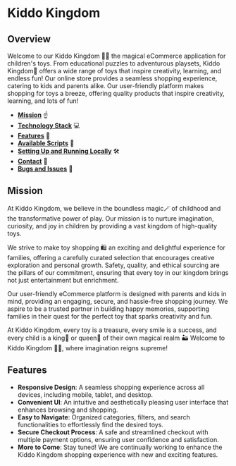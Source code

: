 # Kiddo Kingdom
## Overview

Welcome to our Kiddo Kingdom 🧸🏰 the magical eCommerce application for children's toys. From educational puzzles to adventurous playsets, Kiddo Kingdom🧸 offers a wide range of toys that inspire creativity, learning, and endless fun! Our online store provides a seamless shopping experience, catering to kids and parents alike. Our user-friendly platform makes shopping for toys a breeze, offering quality products that inspire creativity, learning, and lots of fun!

- [**Mission**](#mission) ☝️
- [**Technology Stack**](#technology-stack) 💻
- [**Features**](#features) 📘
- [**Available Scripts**](#available-scripts) 📝
- [**Setting Up and Running Locally**](#setting-up-and-running-locally)  🛠️
- [**Contact**](#contact) 📧
- [**Bugs and Issues**](#bugs-and-issues) 🐞


## Mission
At Kiddo Kingdom, we believe in the boundless magic🪄 of childhood and the transformative power of play. Our mission is to nurture imagination, curiosity, and joy in children by providing a vast kingdom of high-quality toys. 

We strive to make toy shopping 🛍 an exciting and delightful experience for families, offering a carefully curated selection that encourages creative exploration and personal growth. Safety, quality, and ethical sourcing are the pillars of our commitment, ensuring that every toy in our kingdom brings not just entertainment but enrichment.

Our user-friendly eCommerce platform is designed with parents and kids in mind, providing an engaging, secure, and hassle-free shopping journey. We aspire to be a trusted partner in building happy memories, supporting families in their quest for the perfect toy that sparks creativity and fun.

At Kiddo Kingdom, every toy is a treasure, every smile is a success, and every child is a king🤴 or queen👸 of their own magical realm 🏜 Welcome to Kiddo Kingdom 🧸🏰, where imagination reigns supreme!

## Features

- **Responsive Design**: A seamless shopping experience across all devices, including mobile, tablet, and desktop.
- **Convenient UI**: An intuitive and aesthetically pleasing user interface that enhances browsing and shopping.
- **Easy to Navigate**: Organized categories, filters, and search functionalities to effortlessly find the desired toys.
- **Secure Checkout Process**: A safe and streamlined checkout with multiple payment options, ensuring user confidence and satisfaction.
- **More to Come**: Stay tuned! We are continually working to enhance the Kiddo Kingdom shopping experience with new and exciting features.



